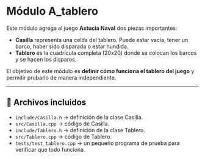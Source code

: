 # Módulo A_tablero

Este módulo agrega al juego **Astucia Naval** dos piezas importantes:  

- **Casilla** representa una celda del tablero. Puede estar vacía, tener un barco, haber sido disparada o estar hundida.  
- **Tablero**  es la cuadrícula completa (20x20) donde se colocan los barcos y se hacen los disparos.  

El objetivo de este módulo es **definir cómo funciona el tablero del juego** y permitir probarlo de manera independiente.

---

## 📂 Archivos incluidos

- `include/Casilla.h` → definición de la clase Casilla.  
- `src/Casilla.cpp` → código de Casilla.  
- `include/Tablero.h` → definición de la clase Tablero.  
- `src/Tablero.cpp` → código de Tablero.  
- `tests/test_tablero.cpp` → un pequeño programa de prueba para verificar que todo funciona.  
